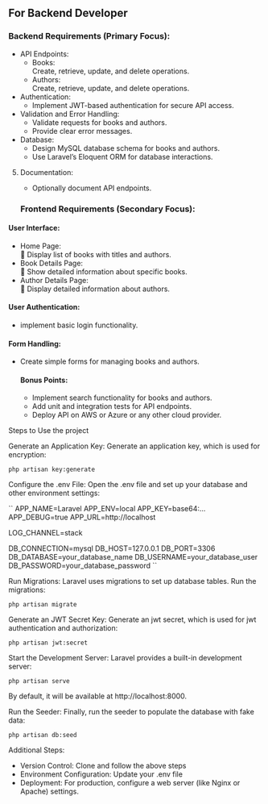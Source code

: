 ## For Backend Developer

### Backend Requirements (Primary Focus):

-   API Endpoints:
    -   Books:  
        Create, retrieve, update, and delete operations.
    -   Authors:  
        Create, retrieve, update, and delete operations.
-   Authentication:
    -   Implement JWT-based authentication for secure API access.
-   Validation and Error Handling:
    -   Validate requests for books and authors.
    -   Provide clear error messages.
-   Database:
    -   Design MySQL database schema for books and authors.
    -   Use Laravel’s Eloquent ORM for database interactions.

5. Documentation:

    - Optionally document API endpoints.

    ### Frontend Requirements (Secondary Focus):

#### User Interface:

-   Home Page:  
     Display list of books with titles and authors.
-   Book Details Page:  
     Show detailed information about specific books.
-   Author Details Page:  
     Display detailed information about authors.

#### User Authentication:

-   implement basic login functionality.

#### Form Handling:

-   Create simple forms for managing books and authors.

    #### Bonus Points:

    -   Implement search functionality for books and authors.
    -   Add unit and integration tests for API endpoints.
    -   Deploy API on AWS or Azure or any other cloud provider.

Steps to Use the project

Generate an Application Key:
Generate an application key, which is used for encryption:

```
php artisan key:generate
```

Configure the .env File:
Open the .env file and set up your database and other environment settings:

``
APP_NAME=Laravel
APP_ENV=local
APP_KEY=base64:...
APP_DEBUG=true
APP_URL=http://localhost

LOG_CHANNEL=stack

DB_CONNECTION=mysql
DB_HOST=127.0.0.1
DB_PORT=3306
DB_DATABASE=your_database_name
DB_USERNAME=your_database_user
DB_PASSWORD=your_database_password
``

Run Migrations:
Laravel uses migrations to set up database tables. Run the migrations:

```
php artisan migrate
```

Generate an JWT Secret Key:
Generate an jwt secret, which is used for jwt authentication and authorization:

```
php artisan jwt:secret
```

Start the Development Server:
Laravel provides a built-in development server:

```
php artisan serve
```

By default, it will be available at http://localhost:8000.

Run the Seeder:
Finally, run the seeder to populate the database with fake data:

```
php artisan db:seed
```

Additional Steps:

-   Version Control: Clone and follow the above steps
-   Environment Configuration: Update your .env file
-   Deployment: For production, configure a web server (like Nginx or Apache) settings.
